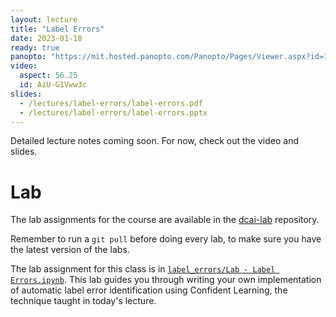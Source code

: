 ```yaml
---
layout: lecture
title: "Label Errors"
date: 2023-01-18
ready: true
panopto: "https://mit.hosted.panopto.com/Panopto/Pages/Viewer.aspx?id=1773586c-361c-40d9-b972-af85012d2b78"
video:
  aspect: 56.25
  id: AzU-G1Vww3c
slides:
  - /lectures/label-errors/label-errors.pdf
  - /lectures/label-errors/label-errors.pptx
---
```


Detailed lecture notes coming soon. For now, check out the video and slides.

# Lab

The lab assignments for the course are available in the [dcai-lab](https://github.com/dcai-course/dcai-lab) repository.

Remember to run a `git pull` before doing every lab, to make sure you have the latest version of the labs.

The lab assignment for this class is in [`label_errors/Lab - Label Errors.ipynb`](https://github.com/dcai-course/dcai-lab/blob/master/label_errors/Lab%20-%20Label%20Errors.ipynb). This lab guides you through writing your own implementation of automatic label error identification using Confident Learning, the technique taught in today's lecture.
